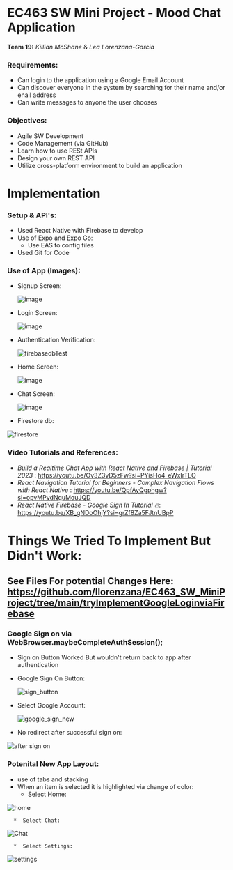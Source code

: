 # EC463 SW Mini Project - Mood Chat Application 
**Team 19:** _Killian McShane_ & _Lea Lorenzana-Garcia_

### Requirements: 
* Can login to the application using a Google Email Account
* Can discover everyone in the system by searching for their name and/or enail address
* Can write messages to anyone the user chooses

### Objectives: 
* Agile SW Development 
* Code Management (via GitHub)
* Learn how to use RESt APIs
* Design your own REST API
* Utilize cross-platform environment to build an application 

# Implementation 
### Setup & API's: 
* Used React Native with Firebase to develop
* Use of Expo and Expo Go:
  *   Use EAS to config files
* Used Git for Code

### Use of App (Images): 
* Signup Screen:
  
  ![image](https://github.com/llorenzana/EC463_SW_MiniProject/assets/91902800/7554f07e-1d21-41f6-9da4-aff869a77b3d)



* Login Screen:
  
  ![image](https://github.com/llorenzana/EC463_SW_MiniProject/assets/91902800/e4d2f67e-9584-4ad9-af48-3ae82e9502b7)

  
* Authentication Verification:

  ![firebasedbTest](https://github.com/llorenzana/EC463_SW_MiniProject/assets/91199802/620055ca-5f34-4bd2-9d56-b18886050c66)

* Home Screen:
  
  ![image](https://github.com/llorenzana/EC463_SW_MiniProject/assets/91902800/78e4e76d-33fc-4cae-b280-9baf7d008f58)

  
* Chat Screen:
  
  ![image](https://github.com/llorenzana/EC463_SW_MiniProject/assets/91902800/2b785a8e-5ee0-4cd0-820a-5da2a3305fb4)

 
* Firestore db: 

![firestore](https://github.com/llorenzana/EC463_SW_MiniProject/assets/91199802/a8e0774a-41a7-4d56-9747-ffaa4a3db865) 


### Video Tutorials and References: 
* _Build a Realtime Chat App with React Native and Firebase | Tutorial 2023_ : https://youtu.be/Ov3Z3vD5zFw?si=PYisHo4_eWxIrTLO 
* _React Navigation Tutorial for Beginners - Complex Navigation Flows with React Native_ : https://youtu.be/QpfAyQgphgw?si=opvMPydNguMouJQD
* _React Native Firebase - Google Sign In Tutorial 🔥_: https://youtu.be/XB_gNDoOhjY?si=grZf8Za5FJtnUBpP


# Things We Tried To Implement But Didn't Work:
## See Files For potential Changes Here: https://github.com/llorenzana/EC463_SW_MiniProject/tree/main/tryImplementGoogleLoginviaFirebase
  ### Google Sign on via WebBrowser.maybeCompleteAuthSession();
  * Sign on Button Worked But wouldn't return back to app after authentication
  * Google Sign On Button:

    ![sign_button](https://github.com/llorenzana/EC463_SW_MiniProject/assets/91199802/5a3401a0-49f3-4dad-a125-1639618f8480)

  * Select Google Account:
    
    ![google_sign_new](https://github.com/llorenzana/EC463_SW_MiniProject/assets/91199802/558622cc-e453-4eab-93fb-8277fc077c3a)

 
  * No redirect after successful sign on:
 
   ![after sign on](https://github.com/llorenzana/EC463_SW_MiniProject/assets/91199802/f3f320da-b22d-41d1-9bad-096f2cfbc34e)


  ### Potenital New App Layout:
  * use of tabs and stacking
  * When an item is selected it is highlighted via change of color:
      *  Select Home:
  
  ![home](https://github.com/llorenzana/EC463_SW_MiniProject/assets/91199802/ecb01262-e60e-492d-824d-7a807481ec69)

      *  Select Chat:

  ![Chat](https://github.com/llorenzana/EC463_SW_MiniProject/assets/91199802/0b19a3ae-eebb-4e39-a904-2d3cc002faee)

      *  Select Settings:
        
  ![settings](https://github.com/llorenzana/EC463_SW_MiniProject/assets/91199802/e5e9958a-5888-40ec-b120-51d001c11adb)

